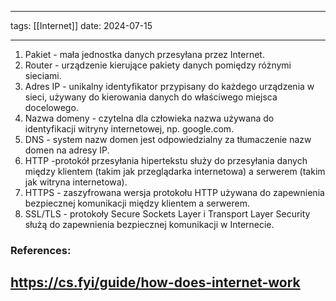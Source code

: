 
--- 
tags: [[Internet]]
date: 2024-07-15

---
1. Pakiet - mała jednostka danych przesyłana przez Internet.
2. Router - urządzenie kierujące pakiety danych pomiędzy różnymi sieciami.
3. Adres IP - unikalny identyfikator przypisany do każdego urządzenia w sieci, używany do kierowania danych do właściwego miejsca docelowego.
4. Nazwa domeny - czytelna dla człowieka nazwa używana do identyfikacji witryny internetowej, np. google.com.
5. DNS - system nazw domen jest odpowiedzialny za tłumaczenie nazw domen na adresy IP.
6. HTTP -protokół przesyłania hipertekstu służy do przesyłania danych między klientem (takim jak przeglądarka internetowa) a serwerem (takim jak witryna internetowa).
7. HTTPS - zaszyfrowana wersja protokołu HTTP używana do zapewnienia bezpiecznej komunikacji między klientem a serwerem.
8. SSL/TLS - protokoły Secure Sockets Layer i Transport Layer Security służą do zapewnienia bezpiecznej komunikacji w Internecie.



### References:

https://cs.fyi/guide/how-does-internet-work
---



